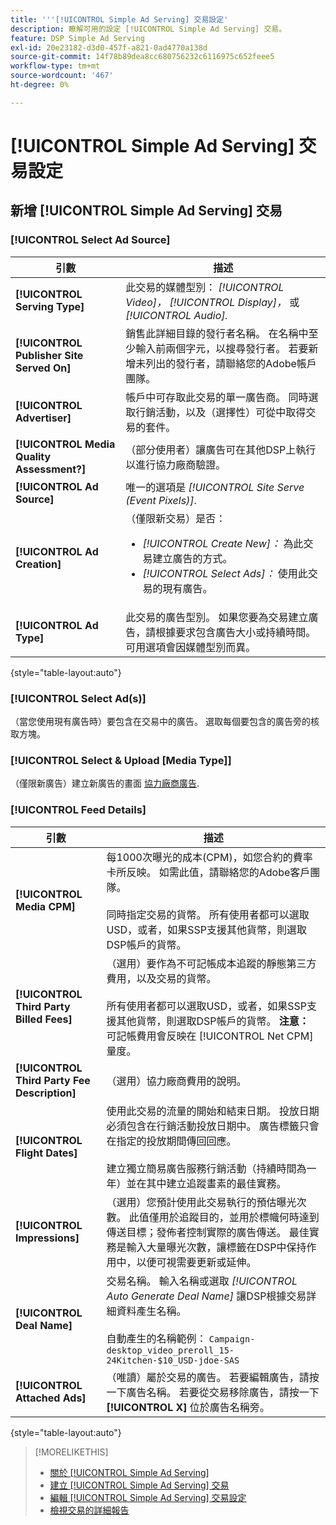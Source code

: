 ```yaml
---
title: '''[!UICONTROL Simple Ad Serving] 交易設定'
description: 瞭解可用的設定 [!UICONTROL Simple Ad Serving] 交易。
feature: DSP Simple Ad Serving
exl-id: 20e23182-d3d0-457f-a821-0ad4770a138d
source-git-commit: 14f78b89dea8cc680756232c6116975c652feee5
workflow-type: tm+mt
source-wordcount: '467'
ht-degree: 0%

---
```


# [!UICONTROL Simple Ad Serving] 交易設定

## 新增 [!UICONTROL Simple Ad Serving] 交易

### [!UICONTROL Select Ad Source]

| 引數 | 描述 |
|-----------|-------------|
| **[!UICONTROL Serving Type]** | 此交易的媒體型別： *[!UICONTROL Video]，* *[!UICONTROL Display]，* 或 *[!UICONTROL Audio].* |
| **[!UICONTROL Publisher Site Served On]** | 銷售此詳細目錄的發行者名稱。 在名稱中至少輸入前兩個字元，以搜尋發行者。 若要新增未列出的發行者，請聯絡您的Adobe帳戶團隊。 |
| **[!UICONTROL Advertiser]** | 帳戶中可存取此交易的單一廣告商。 同時選取行銷活動，以及（選擇性）可從中取得交易的套件。 |
| **[!UICONTROL Media Quality Assessment?]** | （部分使用者）讓廣告可在其他DSP上執行以進行協力廠商驗證。 <!-- Who can select this? It's disabled for me. Need to see if there are additional fields when this is enabled. --> |
| **[!UICONTROL Ad Source]** | 唯一的選項是 *[!UICONTROL Site Serve (Event Pixels)]*. |
| **[!UICONTROL Ad Creation]** | （僅限新交易）是否：<ul><li>*[!UICONTROL Create New]：* 為此交易建立廣告的方式。</li><li>*[!UICONTROL Select Ads]：* 使用此交易的現有廣告。</li></ul> |
| **[!UICONTROL Ad Type]** | 此交易的廣告型別。 如果您要為交易建立廣告，請根據要求包含廣告大小或持續時間。 可用選項會因媒體型別而異。 |

{style="table-layout:auto"}

### [!UICONTROL Select Ad(s)]

（當您使用現有廣告時）要包含在交易中的廣告。 選取每個要包含的廣告旁的核取方塊。

### [!UICONTROL Select & Upload [Media Type]]

（僅限新廣告）建立新廣告的畫面 [協力廠商廣告](/help/dsp/campaign-management/ads/ad-create-multiple.md).

### [!UICONTROL Feed Details]

| 引數 | 描述 |
|-----------|-------------|
| **[!UICONTROL Media CPM]** | 每1000次曝光的成本(CPM)，如您合約的費率卡所反映。 如需此值，請聯絡您的Adobe客戶團隊。 <br><br>同時指定交易的貨幣。 所有使用者都可以選取USD，或者，如果SSP支援其他貨幣，則選取DSP帳戶的貨幣。 |
| **[!UICONTROL Third Party Billed Fees]** | （選用）要作為不可記帳成本追蹤的靜態第三方費用，以及交易的貨幣。<br><br>所有使用者都可以選取USD，或者，如果SSP支援其他貨幣，則選取DSP帳戶的貨幣。 **注意：** 可記帳費用會反映在 [!UICONTROL Net CPM] 量度。 |
| **[!UICONTROL Third Party Fee Description]** | （選用）協力廠商費用的說明。 |
| **[!UICONTROL Flight Dates]** | 使用此交易的流量的開始和結束日期。 投放日期必須包含在行銷活動投放日期中。 廣告標籤只會在指定的投放期間傳回回應。<br><br> 建立獨立簡易廣告服務行銷活動（持續時間為一年）並在其中建立追蹤畫素的最佳實務。 |
| **[!UICONTROL Impressions]** | （選用）您預計使用此交易執行的預估曝光次數。 此值僅用於追蹤目的，並用於標幟何時達到傳送目標；發佈者控制實際的廣告傳送。 最佳實務是輸入大量曝光次數，讓標籤在DSP中保持作用中，以便可視需要更新或延伸。 |
| **[!UICONTROL Deal Name]** | 交易名稱。 輸入名稱或選取 *[!UICONTROL Auto Generate Deal Name]* 讓DSP根據交易詳細資料產生名稱。<br><br>自動產生的名稱範例： `Campaign-desktop_video_preroll_15-24Kitchen-$10_USD-jdoe-SAS` |
| **[!UICONTROL Attached Ads]** | （唯讀）屬於交易的廣告。 若要編輯廣告，請按一下廣告名稱。 若要從交易移除廣告，請按一下 **[!UICONTROL X]** 位於廣告名稱旁。 |

{style="table-layout:auto"}

<!-- 
## Existing Simple Ad Serving Deals

Changes aren't applied retroactively.
-->

<!-- completely different settings layout, so need a separate section for them -->

<!-- From Abhinav: Editable fields are Name, Start & End date, Impressions & CPM. Changes are not applied retroactively.

But I see:

| Parameter | Description |
|-----------|-------------|

| **[!UICONTROL Are you using Deal ID?] | (Read-only) Whether the deal was set up as a [!UICONTROL Deal ID] (*[!DNL Yes]*)  or a [!UICONTROL Simple Ad Serving] deal (*[!DNL No]*). |
| **[!UICONTROL Inventory Type] | (Read-only) The inventory type for the deal. |
| **[!UICONTROL Feed Name] | The name of the [!UICONTROL Simple Ad Serving] deal. |
| **[!UICONTROL Publisher Ad Server] | (Read-only)  |
| **[!UICONTROL Publisher maximum ad length] | The maximum length of the ad, per the publisher. |
| **[!UICONTROL Publisher minimum ad length] | The minimum length of the ad, per the publisher. |
| **[!UICONTROL Fill Type] | (Read-only)  |
| **[!UICONTROL Contracted CPM] | This field is required if billing through TubeMogul, but enter your CPM in this field to track your actual spend. |
| **[!UICONTROL 3rd party technology CPM] | (Optional)  |
| **[!UICONTROL Planned Flight Dates] | The beginning and end dates for the deal flight. These dates don't control ad delivery but are used to track delivery pacing. **THIS IS CONTRARY TO WHAT THE NEW DEAL SETTINGS ABOVE, FROM ABHINAV, SAY**> |
| **[!UICONTROL Target Impressions] | (Optional) The estimated number of impressions you expect to run using this deal. This value is used for tracking purposes only and to flag when delivery goals are met; the publisher controls actual ad delivery. The best practice is to enter a high number of impressions to keep the tag active within DSP so it can be renewed or extended if needed. |
 -->

>[!MORELIKETHIS]
>
>* [關於 [!UICONTROL Simple Ad Serving]](simple-deal-about.md)
>* [建立 [!UICONTROL Simple Ad Serving] 交易](simple-deal-create.md)
>* [編輯 [!UICONTROL Simple Ad Serving] 交易設定](simple-deal-edit.md)
>* [檢視交易的詳細報告](/help/dsp/inventory/deal-view-report.md)


<!-- add back when reimplemented:
>* [View Event-Tracking Pixels for a [!UICONTROL Simple Ad Serving] Deal](simple-deal-show-pixels.md)
-->
